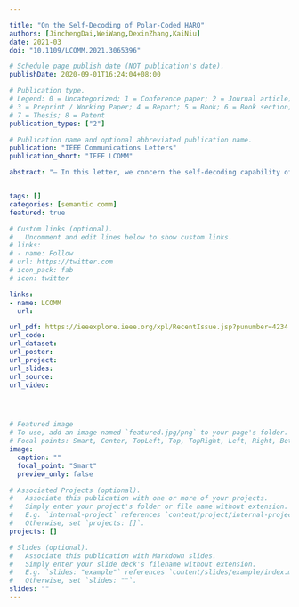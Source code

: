 ```yaml
---

title: "On the Self-Decoding of Polar-Coded HARQ"
authors: [JinchengDai,WeiWang,DexinZhang,KaiNiu]
date: 2021-03
doi: "10.1109/LCOMM.2021.3065396"

# Schedule page publish date (NOT publication's date).
publishDate: 2020-09-01T16:24:04+08:00

# Publication type.
# Legend: 0 = Uncategorized; 1 = Conference paper; 2 = Journal article;
# 3 = Preprint / Working Paper; 4 = Report; 5 = Book; 6 = Book section;
# 7 = Thesis; 8 = Patent
publication_types: ["2"]

# Publication name and optional abbreviated publication name.
publication: "IEEE Communications Letters"
publication_short: "IEEE LCOMM"

abstract: "— In this letter, we concern the self-decoding capability of polar-coded hybrid automatic repeat request (Polar-HARQ) schemes. The proposed self-decoding method enables the incremental redundancy (IR) based Polar-HARQ to recover all source bits solely using the retransmission codewords. It provides an extra decoding chance when the joint decoding attempt fails. With this, the final decoding success probability increases such that the number of retransmissions can be reduced and the system latency goes down. We derive one necessary condition for the successful self-decoding, which can also guide the optimization of Polar-HARQ. Three mainstream Polar-HARQ schemes are compared from the perspective of self-decoding. Simulation results validate the analysis."


tags: []
categories: [semantic comm]
featured: true

# Custom links (optional).
#   Uncomment and edit lines below to show custom links.
# links:
# - name: Follow
# url: https://twitter.com
# icon_pack: fab
# icon: twitter

links:
- name: LCOMM
  url: 

url_pdf: https://ieeexplore.ieee.org/xpl/RecentIssue.jsp?punumber=4234
url_code: 
url_dataset:
url_poster:
url_project: 
url_slides:
url_source: 
url_video:




# Featured image
# To use, add an image named `featured.jpg/png` to your page's folder. 
# Focal points: Smart, Center, TopLeft, Top, TopRight, Left, Right, BottomLeft, Bottom, BottomRight.
image:
  caption: ""
  focal_point: "Smart"
  preview_only: false

# Associated Projects (optional).
#   Associate this publication with one or more of your projects.
#   Simply enter your project's folder or file name without extension.
#   E.g. `internal-project` references `content/project/internal-project/index.md`.
#   Otherwise, set `projects: []`.
projects: []

# Slides (optional).
#   Associate this publication with Markdown slides.
#   Simply enter your slide deck's filename without extension.
#   E.g. `slides: "example"` references `content/slides/example/index.md`.
#   Otherwise, set `slides: ""`.
slides: ""
---
```

